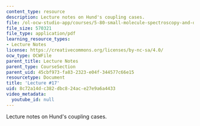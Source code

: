 ```yaml
---
content_type: resource
description: Lecture notes on Hund's coupling cases.
file: /ol-ocw-studio-app/courses/5-80-small-molecule-spectroscopy-and-dynamics-fall-2008/8c72a14dc382dbc824ace27e9a6a4433_17_580ln_fa08.pdf
file_size: 570321
file_type: application/pdf
learning_resource_types:
- Lecture Notes
license: https://creativecommons.org/licenses/by-nc-sa/4.0/
ocw_type: OCWFile
parent_title: Lecture Notes
parent_type: CourseSection
parent_uid: 45cbf973-fa83-2323-e04f-344577c66e15
resourcetype: Document
title: 'Lecture #17'
uid: 8c72a14d-c382-dbc8-24ac-e27e9a6a4433
video_metadata:
  youtube_id: null
---
```

Lecture notes on Hund's coupling cases.